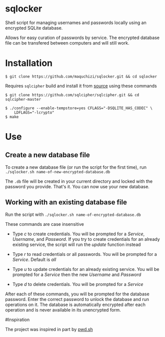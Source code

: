 # sqlocker
Shell script for managing usernames and passwords locally using an encrypted SQLite database.

Allows for easy curation of passwords by service. The encrypted database file can be transfered between computers and will still work.

# Installation

	$ git clone https://github.com/maquchizi/sqlocker.git && cd sqlocker

Requires `sqlcipher` build and install it from [source](https://github.com/sqlcipher/sqlcipher.git) using these commands
```
$ git clone https://github.com/sqlcipher/sqlcipher.git && cd sqlcipher-master

$ ./configure --enable-tempstore=yes CFLAGS="-DSQLITE_HAS_CODEC" \
    LDFLAGS="-lcrypto"
$ make
```
# Use

## Create a new database file

To create a new database file (or run the script for the first time), run `./sqlocker.sh name-of-new-encrypted-database.db`

The `.db` file will be created in your current directory and locked with the password you provide. That's it. You can now use your new database.

## Working with an existing database file

Run the script with `./sqlocker.sh name-of-encrypted-database.db`

These commands are case insensitive

* Type *c* to create credentials. You will be prompted for a *Service*, *Username*, and *Password*. If you try to create credentials for an already existing service, the script will run the *update* function instead

* Type *r* to read credentials or all passwords. You will be prompted for a *Service*. Default is *all*

* Type *u* to update credentials for an already existing service. You will be prompted for a *Service* then the new *Username* and *Password*

* Type *d* to delete credentials. You will be prompted for a *Service*

After each of these commands, you will be prompted for the database password. Enter the correct password to unlock the database and run operations on it.
The database is automatically encrypted after each operation and is never available in its unencrypted form. 

#Inspiration

The project was inspired in part by [pwd.sh](https://github.com/drduh/pwd.sh)